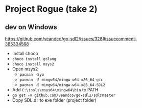 # Project Rogue (take 2)


## dev on Windows
https://github.com/veandco/go-sdl2/issues/328#issuecomment-385334568

- Install choco
- `choco install golang`
- `choco install msys2`
- Open msys2
  - `pacman -Syu`
  - `pacman -S mingw64/mingw-w64-x86_64-gcc`
  - `pacman -S mingw64/mingw-w64-x86_64-SDL2`
- Add `C:\tools\msys64\mingw64\bin` to PATH
- `go get -v github.com/veandco/go-sdl2/sdl@master`
- Copy SDL.dll to exe folder (project folder)
